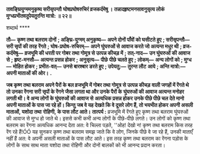 **तावङ्घ्रियुग्ममनुकृष्य सरीसृपन्तौ** **घोषप्रघोषरुचिरं व्रजकर्दमेषु ।** **तन्नादहृष्टमनसावनुसृत्य लोकं** **मुग्धप्रभीतवदुपेयतुरन्ति मात्रो: ॥ २२॥** 

शब्दार्थ **** 

**तौ—** **कृष्ण तथा बलराम दोनों** **; अङ्घ्रि-युग्मम् अनुकृष्य—** **अपने दोनों पाँवों को घसीटते हुए** **; सरीसृपन्तौ—** **सरी सृपों की तरह** **रेंगते** **; घोष-प्रघोष-रुचिरम्—** **अपने घुंघरुओं से आवाज करते जो अत्यन्त मधुर थी** **; व्रज-कर्दमेषु—** **व्रजभूमि की धरती पर गोबर** **तथा गोमूत्र से उत्पन्न कीचड़ में** **; तत्-नाद—** **उन घुंघरुओं की आवाज से** **; हृष्ट-मनसौ—** **अत्यन्त प्रसन्न होकर** **; अनुसृत्य—** **पीछे** **पीछे चलते हुए** **; लोकम्—** **अन्य लोगों को** **; मुग्ध—** **मोहित होकर** **; प्रभीत-वत्—** **उनसे बारश्बार डरते हुए** **; उपेयतु:—** **तुरन्त लौट** **आये** **; अन्ति मात्रो:—** **अपनी माताओं की ओर।** **.** 

**जब कृष्ण तथा बलराम अपने पैरों के बल व्रजभूमि में गोबर तथा गोमूत्र से उत्पन्न कीचड़** **वाली जगहों में रेंगते थे तो उनका रेंगना सरी सृपों के रेंगने जैसा लगता था और उनके पैरों के** **घुंघरुओं की आवाज अत्यन्त मनोहर लगती थी। वे अन्य लोगों के घुंघरुओं की आवाज से** **अत्यधिक प्रसन्न होकर उनके पीछे पीछे चल देते मानो अपनी माताओं के पास जा रहे हों। किन्तु** **जब वे यह देखते कि वे दूसरे लोग हैं, तो भयभीत होकर अपनी असली माताओं, यशोदा तथा** **रोहिणी, के पास लौट आते।** **तात्पर्य :** व्रजभूमि में रेंगते हुए कृष्ण तथा बलराम घुंघरुओं की आवाज से मुग्ध हो जाते थे। इससे कभी कभी अन्य लोगों के पीछे-पीछे लगते। उन लोगों को कृष्ण तथा बलराम का रेंगना अत्यधिक आनन्द देता अत: वे चिल्ला पड़ते, ''ओह! देखो न! कृष्ण तथा बलराम किस तरह रेंग रहे हैं!ÓÓ यह सुनकर कृष्ण तथा बलराम समझ जाते कि वे लोग, जिनके पीछे वे जा रहे हैं, उनकी माताएँ नहीं हैं अत: वे अपनी असली माताओं के पास लौट आते। इस तरह कृष्ण तथा बलराम का रेंगना पड़ोस के लोगों के साथ साथ माता यशोदा तथा रोहिणी और दोनों बालकों को भी आनन्द प्रदान करता।  